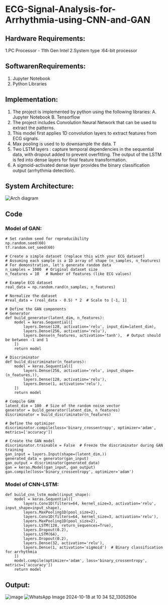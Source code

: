 # ECG-Signal-Analysis-for-Arrhythmia-using-CNN-and-GAN
## Hardware Requirements:
1.PC Processor - 11th Gen Intel
2.System type :64-bit processor
## SoftwarenRequirements:
1. Jupyter Notebook
2. Python Libraries
## Implementation:
1. The project is implemented by python using the following libraries:
A. Jupyter Notebook
B. Tensorflow
2. The project includes Convolution Neural Network that can be used to extract the patterns.
3. This model first applies 1D convolution layers to extract features from ECG signals.
4. Max pooling is used to to downsample the data. T
5. Two LSTM layers :  capture temporal dependencies in the sequential data, with dropout added to prevent overfitting. The output of the LSTM is fed into dense layers for final feature transformation. 
6. A sigmoid-activated dense layer provides the binary classification output (arrhythmia detection).
   
## System Architecture:
![Arch diagram](https://github.com/user-attachments/assets/5fb29ccc-fbff-431a-8572-e72442b7359e)


## Code
### Model of GAN:
```
# Set random seed for reproducibility
np.random.seed(60)
tf.random.set_seed(60)

# Create a simple dataset (replace this with your ECG dataset)
# Assuming each sample is a 1D array of shape (n_samples, n_features)
# For demonstration, let's generate random data
n_samples = 1000  # Original dataset size
n_features = 10   # Number of features (like ECG values)

# Example ECG dataset
real_data = np.random.rand(n_samples, n_features)

# Normalize the dataset
#real_data = (real_data - 0.5) * 2  # Scale to [-1, 1]

# Define the GAN components
# Generator
def build_generator(latent_dim, n_features):
    model = keras.Sequential([
        layers.Dense(128, activation='relu', input_dim=latent_dim),
        layers.Dense(256, activation='relu'),
        layers.Dense(n_features, activation='tanh'),  # Output should be between -1 and 1
    ])
    return model

# Discriminator
def build_discriminator(n_features):
    model = keras.Sequential([
        layers.Dense(256, activation='relu', input_shape=(n_features,)),
        layers.Dense(128, activation='relu'),
        layers.Dense(1, activation='relu'), 
    ])
    return model

# Compile GAN
latent_dim = 100  # Size of the random noise vector
generator = build_generator(latent_dim, n_features)
discriminator = build_discriminator(n_features)

# Define the optimizer
discriminator.compile(loss='binary_crossentropy', optimizer='adam', metrics=['accuracy'])

# Create the GAN model
discriminator.trainable = False  # Freeze the discriminator during GAN training
gan_input = layers.Input(shape=(latent_dim,))
generated_data = generator(gan_input)
gan_output = discriminator(generated_data)
gan = keras.Model(gan_input, gan_output)
gan.compile(loss='binary_crossentropy', optimizer='adam')
```
###  Model of CNN-LSTM:
```
def build_cnn_lstm_model(input_shape):
    model = keras.Sequential([
        layers.Conv1D(filters=64, kernel_size=3, activation='relu', input_shape=input_shape),
        layers.MaxPooling1D(pool_size=2),
        layers.Conv1D(filters=64, kernel_size=3, activation='relu'),
        layers.MaxPooling1D(pool_size=2),
        layers.LSTM(128, return_sequences=True),
        layers.Dropout(0.2),
        layers.LSTM(64),
        layers.Dropout(0.2),
        layers.Dense(32, activation='relu'),
        layers.Dense(1, activation='sigmoid')  # Binary classification for arrhythmia
    ])
    model.compile(optimizer='adam', loss='binary_crossentropy', metrics=['accuracy'])
    return model
```
## Output:
![image](https://github.com/user-attachments/assets/2665f194-f9a2-482a-a24e-fc5216b8b9d4)
![WhatsApp Image 2024-10-18 at 10 34 52_1305260e](https://github.com/user-attachments/assets/8f07bde5-0daa-46bf-899a-84c42da5d2a9)


